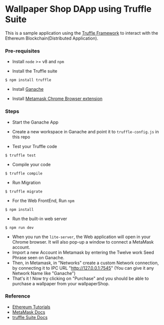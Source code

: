 # Wallpaper Shop DApp using Truffle Suite

This is a sample application using the [Truffle Framework](https://www.trufflesuite.com) to interact with the Ethereum Blockchain(Distributed Application).

### Pre-requisites

- Install `node` >= v8 and `npm`

- Install the Truffle suite

```
$ npm install truffle
```

- Install [Ganache](https://www.trufflesuite.com/ganache)

- Install [Metamask Chrome Browser extension](https://metamask.io)

### Steps

- Start the Ganache App
- Create a new workspace in Ganache and point it to `truffle-config.js` in this repo

- Test your Truffle code

```
$ truffle test
```

- Compile your code

```
$ truffle compile
```

- Run Migration

```
$ truffle migrate
```

- For the Web FrontEnd, Run `npm`

```
$ npm install
```

- Run the built-in web server

```
$ npm run dev
```

- When you run the `lite-server`, the Web application will open in your Chrome browser. It will also pop-up a window to connect a MetaMask account.
- Import a new Account in Metamask by entering the Twelve work Seed Phrase seen on Ganache.
- Then, in Metamask, in "Networks" create a custom Network connection, by connecting it to IPC URL "http://127.0.0.1:7545" (You can give it any Network Name like "Ganache")
- That's it ! Now try clicking on "Purchase" and you should be able to purchase a wallpaper from your wallpaperShop.

### Reference

- [Ethereum Tutorials](https://www.trufflesuite.com/tutorials)
- [ MetaMask Docs](https://docs.metamask.io/guide/)
- [truffle Suite Docs](https://trufflesuite.com/docs/)
